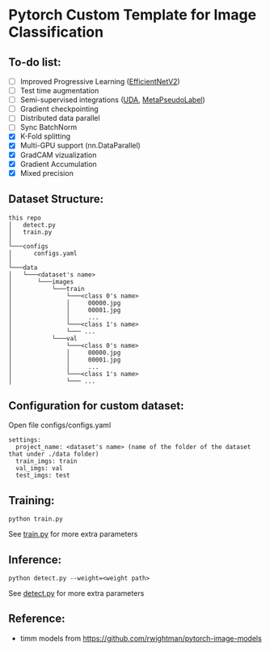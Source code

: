 # Pytorch Custom Template for Image Classification

## To-do list:
- [ ] Improved Progressive Learning ([EfficientNetV2](https://arxiv.org/abs/2104.00298v1))
- [ ] Test time augmentation
- [ ] Semi-supervised integrations ([UDA](https://arxiv.org/abs/1904.12848), [MetaPseudoLabel](https://arxiv.org/abs/2003.10580))
- [ ] Gradient checkpointing
- [ ] Distributed data parallel
- [ ] Sync BatchNorm
- [x] K-Fold splitting
- [x] Multi-GPU support (nn.DataParallel)
- [x] GradCAM vizualization
- [x] Gradient Accumulation
- [x] Mixed precision

## Dataset Structure:
```
this repo
│   detect.py
│   train.py
│
└───configs
│      configs.yaml
│
└───data  
│   └───<dataset's name>
│       └───images
│           └───train
│               └───<class 0's name>
│               │     00000.jpg
│               │     00001.jpg
│               │     ...
│               └───<class 1's name>
│               └─── ...
│           └───val
│               └───<class 0's name>
│               │     00000.jpg
│               │     00001.jpg
│               │     ...
│               └───<class 1's name>
│               └─── ...
```

## Configuration for custom dataset:
Open file configs/configs.yaml
```
settings:
  project_name: <dataset's name> (name of the folder of the dataset that under ./data folder)
  train_imgs: train
  val_imgs: val
  test_imgs: test
```

## Training:
```
python train.py 
```
See [train.py](https://github.com/kaylode/custom-template/blob/classification/train.py) for more extra parameters

## Inference:
```
python detect.py --weight=<weight path>
```
See [detect.py](https://github.com/kaylode/custom-template/blob/classification/detect.py) for more extra parameters

## Reference:
- timm models from https://github.com/rwightman/pytorch-image-models

